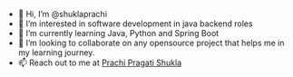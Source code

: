 - 👋 Hi, I’m @shuklaprachi
- 👀 I’m interested in software development in java backend roles
- 🌱 I’m currently learning Java, Python and Spring Boot
- 💞️ I’m looking to collaborate on any opensource project that helps me in my learning journey.
- 📫 Reach out to me at <a href="https://www.linkedin.com/in/prachi7">Prachi Pragati Shukla</a>

<!---
shuklaprachi/shuklaprachi is a ✨ special ✨ repository because its `README.md` (this file) appears on your GitHub profile.
You can click the Preview link to take a look at your changes.
--->
